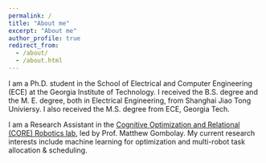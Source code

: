```yaml
---
permalink: /
title: "About me"
excerpt: "About me"
author_profile: true
redirect_from: 
  - /about/
  - /about.html
---
```


I am a Ph.D. student in the School of Electrical and Computer Engineering (ECE) at the Georgia Institute of Technology. I received the B.S. degree and the M. E. degree, both in Electrical Engineering, from Shanghai Jiao Tong Univiersy. I also received the M.S. degree from ECE, Georgia Tech. 

I am a Research Assistant in the [Cognitive Optimization and Relational (CORE) Robotics lab](https://core-robotics.gatech.edu), led by Prof. Matthew Gombolay. My current research interests include machine learning for optimization and multi-robot task allocation & scheduling.
